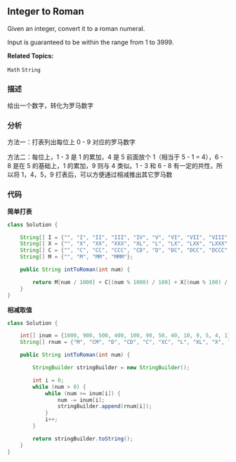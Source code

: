 ## Integer to Roman

Given an integer, convert it to a roman numeral.

Input is guaranteed to be within the range from 1 to 3999.

**Related Topics:**

`Math` `String`

### 描述

给出一个数字，转化为罗马数字

### 分析

方法一：打表列出每位上 0 - 9 对应的罗马数字

方法二：每位上，1 - 3 是 1 的累加，4 是 5 前面放个 1（相当于 5 - 1 = 4），6 - 8 是在 5 的基础上，1 的累加，9 则与 4 类似。1 - 3 和 6 - 8 有一定的共性，所以将 1，4，5，9 打表后，可以方便通过相减推出其它罗马数

### 代码

**简单打表**

```java
class Solution {

    String[] I = {"", "I", "II", "III", "IV", "V", "VI", "VII", "VIII", "IX"};
    String[] X = {"", "X", "XX", "XXX", "XL", "L", "LX", "LXX", "LXXX", "XC"};
    String[] C = {"", "C", "CC", "CCC", "CD", "D", "DC", "DCC", "DCCC", "CM"};
    String[] M = {"", "M", "MM", "MMM"};

    public String intToRoman(int num) {

        return M[num / 1000] + C[(num % 1000) / 100] + X[(num % 100) / 10] + I[num % 10];
    }
}
```

**相减取值**

```java
class Solution {

    int[] inum = {1000, 900, 500, 400, 100, 90, 50, 40, 10, 9, 5, 4, 1};
    String[] rnum = {"M", "CM", "D", "CD", "C", "XC", "L", "XL", "X", "IX", "V", "IV", "I"};

    public String intToRoman(int num) {

        StringBuilder stringBuilder = new StringBuilder();

        int i = 0;
        while (num > 0) {
            while (num >= inum[i]) {
                num -= inum[i];
                stringBuilder.append(rnum[i]);
            }
            i++;
        }

        return stringBuilder.toString();
    }
}
```